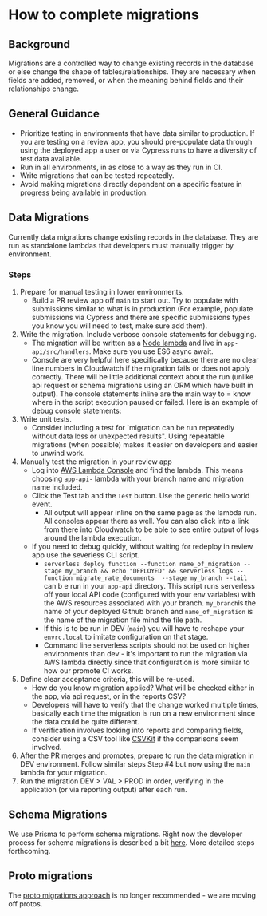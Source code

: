 # How to complete migrations

## Background
Migrations are a controlled way to change existing records in the database or else change the shape of tables/relationships. They are necessary when fields are added, removed, or when the meaning behind fields and their relationships change.

## General Guidance
- Prioritize testing in environments that have data similar to production. If you are testing on a review app, you should pre-populate data through using the deployed app a user or via Cypress runs to have a diversity of test data available.
- Run in all environments, in as close to a way as they run in CI.
- Write migrations that can be tested repeatedly.
- Avoid making migrations directly dependent on a specific feature in progress being available in production.

## Data Migrations
Currently data migrations change existing records in the database. They are run as standalone lambdas that developers must manually trigger by environment.

### Steps
1. Prepare for manual testing in lower environments.
    - Build a PR review app off `main` to start out. Try to populate with submissions similar to what is in production (For example, populate submissions via Cypress and there are specific submissions types you know you will need to test, make sure add them).
1. Write the migration. Include verbose console statements for debugging.
    - The migration will be written as a [Node lambda](https://docs.aws.amazon.com/lambda/latest/dg/nodejs-handler.html) and live in `app-api/src/handlers`.  Make sure you use ES6 async await.
    - Console are very helpful here specifically because there are no clear line numbers in Cloudwatch if the migration fails or does not apply correctly. There will be little additional context about the run (unlike api request or schema migrations using an ORM which have built in output). The console statements inline are the main way to = know where in the script execution paused or failed. Here is an example of debug console statements:
1. Write unit tests.
    - Consider including a test for `migration can be run repeatedly without data loss or unexpected results". Using repeatable migrations (when possible) makes it easier on developers and easier to unwind work.
1. Manually test the migration in your review app
    - Log into [AWS Lambda Console](https://console.aws.amazon.com/lambda/home) and find the lambda. This means choosing `app-api-` lambda with your branch name and migration name included.
    - Click the Test tab and the `Test` button. Use the generic hello world event.
        - All output will appear inline on the same page as the lambda run. All consoles appear there as well. You can also click into a link from there into Cloudwatch to be able to see entire output of logs around the lambda execution.
     - If you need to debug quickly, without waiting for redeploy in review app use the severless CLI script.
        -  `serverless deploy function --function name_of_migration --stage my_branch && echo "DEPLOYED" && serverless logs --function migrate_rate_documents  --stage my_branch --tail` can b e run in your `app-api` directory. This script runs serverless off your local API code (configured with your env variables) with the AWS resources associated with your branch.  `my_branch`is the name of your deployed Github branch and `name_of_migration` is the name of the migration file mind the file path.
        - If this is to be run in DEV (`main`) you will have to reshape your `envrc.local` to imitate configuration on that stage.
        - Command line serverless scripts should not be used on higher environments than dev - it's important to run the migration via AWS lambda directly since that configuration is more similar to how our promote CI works.
1. Define clear acceptance criteria, this will be re-used.
    - How do you know migration applied? What will be checked either in the app, via api request, or in the reports CSV?
    - Developers will have to verify that the change worked multiple times, basically each time the migration is run on a new environment since the data could be quite different.
    - If verification involves looking into reports and comparing fields, consider using a CSV tool like [CSVKit](https://csvkit.readthedocs.io/en/latest/index.html) if the comparisons seem involved.
1. After the PR merges and promotes, prepare to run the data migration in DEV environment. Follow similar steps Step #4 but now using the `main` lambda for your migration.
1. Run the migration  DEV > VAL > PROD in order, verifying in the application (or via reporting output) after each run.


## Schema Migrations
We use Prisma to perform schema migrations. Right now the developer process for schema migrations is described a bit [here](../../README.md#updating-the-database). More detailed steps forthcoming.

## Proto migrations
The [proto migrations approach](../../services/app-proto/README.md#adding-a-new-migration) is no longer recommended - we are moving off protos.


